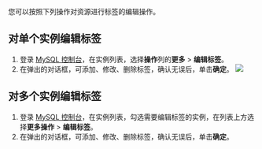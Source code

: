 
您可以按照下列操作对资源进行标签的编辑操作。

## 对单个实例编辑标签
1. 登录 [MySQL 控制台](https://console.cloud.tencent.com/cdb)，在实例列表，选择**操作**列的**更多** > **编辑标签**。
2. 在弹出的对话框，可添加、修改、删除标签，确认无误后，单击**确定**。
![](https://main.qcloudimg.com/raw/5abd35cc4e56b36ac1b968fa97d71bd4.png)

## 对多个实例编辑标签
1. 登录 [MySQL 控制台](https://console.cloud.tencent.com/cdb)，在实例列表，勾选需要编辑标签的实例，在列表上方选择**更多操作** > **编辑标签**。
2. 在弹出的对话框，可添加、修改、删除标签，确认无误后，单击**确定**。
